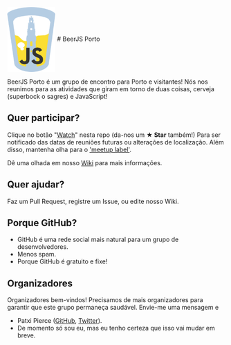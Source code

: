 <img src="./assets/beerjs-porto.png?raw=true" height="150" align="center" alt="Edited original logo from the beerjs assets.">
# BeerJS Porto

BeerJS Porto é um grupo de encontro para Porto e visitantes! Nós nos reunimos para as atividades que giram em torno de duas coisas, cerveja (superbock o sagres) e JavaScript!

## Quer participar?

Clique no botão "[Watch](https://github.com/beerjs/porto/subscription)" nesta repo (da-nos um **★ Star** também!) Para ser notificado das datas de reuniões futuras ou alterações de localização. Além disso, mantenha olha para o ['meetup label'](https://github.com/beerjs/porto/labels/meetup).

Dê uma olhada em nosso [Wiki](https://github.com/beerjs/porto/wiki) para mais informações.

## Quer ajudar?

Faz um Pull Request, registre um Issue, ou edite nosso Wiki.

## Porque GitHub?

* GitHub é uma rede social mais natural para um grupo de desenvolvedores.
* Menos spam.
* Porque GitHub é gratuito e fixe!

## Organizadores

Organizadores bem-vindos! Precisamos de mais organizadores para garantir que este grupo permaneça saudável. Envie-me uma mensagem e

* Patxi Pierce ([GitHub](https://github.com/pachanka), [Twitter](https://twitter.com/patxipierce)).
* De momento só sou eu, mas eu tenho certeza que isso vai mudar em breve.